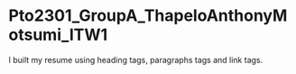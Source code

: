 # Pto2301_GroupA_ThapeloAnthonyMotsumi_ITW1
I built my resume using heading tags, paragraphs tags and link tags.
